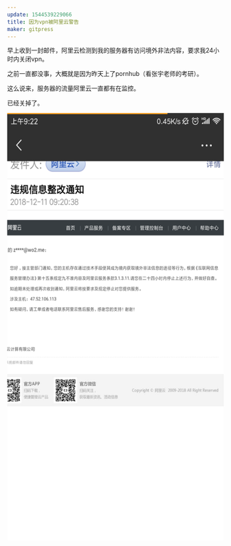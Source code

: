 ```yaml
---
update: 1544539229066
title: 因为vpn被阿里云警告
maker: gitpress
---
```

<p>早上收到一封邮件，阿里云检测到我的服务器有访问境外非法内容，要求我24小时内关闭vpn。</p>
<p>之前一直都没事，大概就是因为昨天上了pornhub（看张宇老师的考研）。</p>
<p>这么说来，服务器的流量阿里云一直都有在监控。</p>
<p>已经关掉了。</p>
<p><img src="https://raw.githubusercontent.com/so-diao/so-diao.github.io/master/_upload/1544537153785-image_97367418531544537153732.png" alt="" width="558" height="991" /></p>